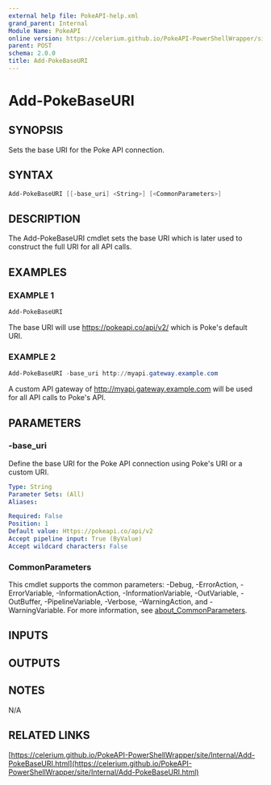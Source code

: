 ```yaml
---
external help file: PokeAPI-help.xml
grand_parent: Internal
Module Name: PokeAPI
online version: https://celerium.github.io/PokeAPI-PowerShellWrapper/site/Internal/Add-PokeBaseURI.html
parent: POST
schema: 2.0.0
title: Add-PokeBaseURI
---
```


# Add-PokeBaseURI

## SYNOPSIS
Sets the base URI for the Poke API connection.

## SYNTAX

```powershell
Add-PokeBaseURI [[-base_uri] <String>] [<CommonParameters>]
```

## DESCRIPTION
The Add-PokeBaseURI cmdlet sets the base URI which is later used
to construct the full URI for all API calls.

## EXAMPLES

### EXAMPLE 1
```powershell
Add-PokeBaseURI
```

The base URI will use https://pokeapi.co/api/v2/ which is Poke's default URI.

### EXAMPLE 2
```powershell
Add-PokeBaseURI -base_uri http://myapi.gateway.example.com
```

A custom API gateway of http://myapi.gateway.example.com will be used for all API calls to Poke's API.

## PARAMETERS

### -base_uri
Define the base URI for the Poke API connection using Poke's URI or a custom URI.

```yaml
Type: String
Parameter Sets: (All)
Aliases:

Required: False
Position: 1
Default value: Https://pokeapi.co/api/v2
Accept pipeline input: True (ByValue)
Accept wildcard characters: False
```

### CommonParameters
This cmdlet supports the common parameters: -Debug, -ErrorAction, -ErrorVariable, -InformationAction, -InformationVariable, -OutVariable, -OutBuffer, -PipelineVariable, -Verbose, -WarningAction, and -WarningVariable. For more information, see [about_CommonParameters](http://go.microsoft.com/fwlink/?LinkID=113216).

## INPUTS

## OUTPUTS

## NOTES
N/A

## RELATED LINKS

[https://celerium.github.io/PokeAPI-PowerShellWrapper/site/Internal/Add-PokeBaseURI.html](https://celerium.github.io/PokeAPI-PowerShellWrapper/site/Internal/Add-PokeBaseURI.html)

